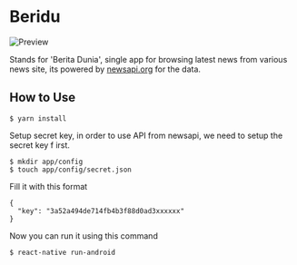 # Beridu

![Preview](preview.gif)

Stands for 'Berita Dunia', single app for browsing latest news from various news site, its powered by [newsapi.org](newsapi.org) for the data.


## How to Use

```
$ yarn install
```

Setup secret key, in order to use API from newsapi, we need to setup the secret key f
irst.

```
$ mkdir app/config
$ touch app/config/secret.json
```

Fill it with this format

```
{
  "key": "3a52a494de714fb4b3f88d0ad3xxxxxx"
}
```

Now you can run it using this command

```
$ react-native run-android
```

